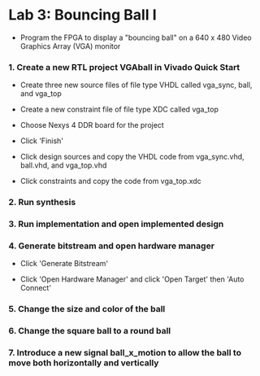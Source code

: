 # Lab 3: Bouncing Ball I

* Program the FPGA to display a "bouncing ball" on a 640 x 480 Video Graphics Array (VGA) monitor

### 1. Create a new RTL project VGAball in Vivado Quick Start

* Create three new source files of file type VHDL called vga_sync, ball, and vga_top

* Create a new constraint file of file type XDC called vga_top

* Choose Nexys 4 DDR board for the project

* Click 'Finish'

* Click design sources and copy the VHDL code from vga_sync.vhd, ball.vhd, and vga_top.vhd

* Click constraints and copy the code from vga_top.xdc

### 2. Run synthesis

### 3. Run implementation and open implemented design

### 4. Generate bitstream and open hardware manager

* Click 'Generate Bitstream'

* Click 'Open Hardware Manager' and click 'Open Target' then 'Auto Connect'

### 5. Change the size and color of the ball

### 6. Change the square ball to a round ball

### 7. Introduce a new signal ball_x_motion to allow the ball to move both horizontally and vertically
